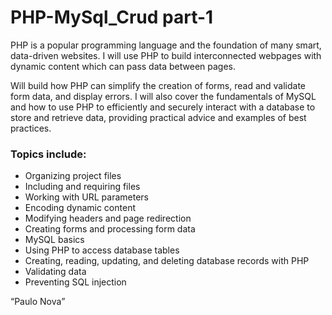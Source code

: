 # PHP-MySql_Crud part-1

<p>PHP is a popular programming language and the foundation of many smart, data-driven websites. 
I will use PHP to build interconnected webpages with dynamic content which can pass data between pages.</p> 
<p>Will build how PHP can simplify the creation of forms, read and validate form data, and display errors. 
I will also cover the fundamentals of MySQL and how to use PHP to efficiently and securely interact with a database to store 
and retrieve data, providing practical advice and examples of best practices.</p>
<h3>Topics include:</h3>

<ul>
  <li>Organizing project files</li>
  <li>Including and requiring files</li>
  <li>Working with URL parameters</li>
  <li>Encoding dynamic content</li>
  <li>Modifying headers and page redirection</li>
  <li>Creating forms and processing form data</li>
  <li>MySQL basics</li>
  <li>Using PHP to access database tables</li>
  <li>Creating, reading, updating, and deleting database records with PHP</li>
  <li>Validating data</li>
  <li>Preventing SQL injection</li>
</ul>


<q>Paulo Nova</q>








